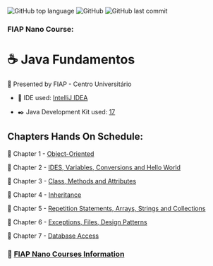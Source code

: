 ![GitHub top language](https://img.shields.io/github/languages/top/souzafcharles/Java-Fundamentos)
![GitHub](https://img.shields.io/github/license/souzafcharles/Java-Fundamentos)
![GitHub last commit](https://img.shields.io/github/last-commit/souzafcharles/Java-Fundamentos)


### FIAP  Nano Course: 
# :coffee: Java Fundamentos

:triangular_flag_on_post: Presented by FIAP - Centro Universitário 
   - :white_square_button: IDE used: [IntelliJ IDEA](https://www.jetbrains.com/idea/)

   - :black_nib: Java Development Kit used: [17](https://www.oracle.com/java/technologies/downloads/)

## Chapters Hands On Schedule:

:open_file_folder: Chapter 1 - [Object-Oriented](https://github.com/souzafcharles/Java-Fundamentos/tree/master/Chapter-01-Object-Oriented)

:open_file_folder: Chapter 2 - [IDES, Variables, Conversions and Hello World](https://github.com/souzafcharles/Java-Fundamentos/tree/master/Chapter-02-IDES-Variables-Conversions-Hello-World)

:open_file_folder: Chapter 3 - [Class, Methods and Attributes](https://github.com/souzafcharles/Java-Fundamentos/tree/master/Chapter-03-Class-Methods-Attributes)

:open_file_folder: Chapter 4 - [Inheritance](https://github.com/souzafcharles/Java-Fundamentos/tree/master/Chapter-04-Inheritance)

:open_file_folder: Chapter 5 - [Repetition Statements, Arrays, Strings and Collections](https://github.com/souzafcharles/Java-Fundamentos/tree/master/Chapter-05-RepetitionStatements-Arrays-Strings-Collections)

:open_file_folder: Chapter 6 - [Exceptions, Files, Design Patterns](https://github.com/souzafcharles/Java-Fundamentos/tree/master/Chapter-06-Exceptions-Files-Design-Patterns)

:open_file_folder: Chapter 7 - [Database Access](https://github.com/souzafcharles/Java-Fundamentos/tree/master/Chapter-07-Database-Access)


  

### :link: [FIAP Nano Courses Information](https://www.fiap.com.br/graduacao/#nano-courses) 
